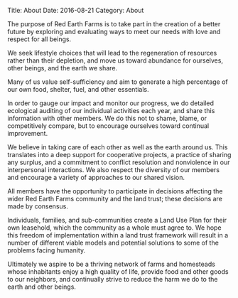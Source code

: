 Title: About
Date: 2016-08-21
Category: About

The purpose of Red Earth Farms is to take part in the creation of a better future by exploring and evaluating ways to meet our needs with love and respect for all beings.

We seek lifestyle choices that will lead to the regeneration of resources rather than their depletion, and move us toward abundance for ourselves, other beings, and the earth we share.

Many of us value self-sufficiency and aim to generate a high percentage of our own food, shelter, fuel, and other essentials.

In order to gauge our impact and monitor our progress, we do detailed ecological auditing of our individual activities each year, and share this information with other members. We do this not to shame, blame, or competitively compare, but to encourage ourselves toward continual improvement.

We believe in taking care of each other as well as the earth around us. This translates into a deep support for cooperative projects, a practice of sharing any surplus, and a commitment to conflict resolution and nonviolence in our interpersonal interactions. We also respect the diversity of our members and encourage a variety of approaches to our shared vision.

All members have the opportunity to participate in decisions affecting the wider Red Earth Farms community and the land trust; these decisions are made by consensus.

Individuals, families, and sub-communities create a Land Use Plan for their own leasehold, which the community as a whole must agree to. We hope this freedom of implementation within a land trust framework will result in a number of different viable models and potential solutions to some of the problems facing humanity.

Ultimately we aspire to be a thriving network of farms and homesteads whose inhabitants enjoy a high quality of life, provide food and other goods to our neighbors, and continually strive to reduce the harm we do to the earth and other beings.
